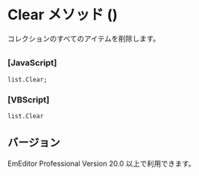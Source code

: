 # Clear メソッド ()

コレクションのすべてのアイテムを削除します。

## 

### \[JavaScript\]

```
list.Clear;
```

### \[VBScript\]

```
list.Clear
```

## バージョン

EmEditor Professional Version 20.0 以上で利用できます。

